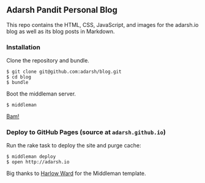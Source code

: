 ## Adarsh Pandit Personal Blog

This repo contains the HTML, CSS, JavaScript, and images for the adarsh.io
blog as well as its blog posts in Markdown.

### Installation

Clone the repository and bundle.

    $ git clone git@github.com:adarsh/blog.git
    $ cd blog
    $ bundle

Boot the middleman server.

    $ middleman

[Bam!](http://0.0.0.0:4567)


### Deploy to GitHub Pages (source at `adarsh.github.io`)

Run the rake task to deploy the site and purge cache:

    $ middleman deploy
    $ open http://adarsh.io

Big thanks to [Harlow Ward](https://github.com/harlow) for the Middleman template.
